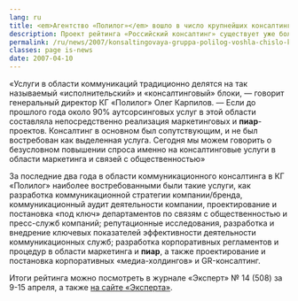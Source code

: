 ```yaml
---
lang: ru
title: <em>Агентство «Полилог»</em> вошло в число крупнейших консалтинговых групп России
description: Проект рейтинга «Российский консалтинг» существует уже более 10 лет, однако рынок консалтинга в области маркетинга и связей с общественностью рейтингуется всего второй год. Журнал «Эксперт» говорит о том, что это гибкий, не до конца сформировавшийся рынок, на котором сильно ощущается влияние среды и смена спроса. В частности, в 2006 году наметилась тенденция спроса на коммуникационный консалтинг.
permalink: /ru/news/2007/konsaltingovaya-gruppa-polilog-voshla-chislo-krupneyshih
classes: page is-news
date: 2007-04-10
---
```


«Услуги в области коммуникаций традиционно делятся на так называемый «исполнительский» и «консалтинговый» блоки, — говорит генеральный директор КГ «Полилог» Олег Карпилов. — Если до прошлого года около 90% аутсорсинговых услуг в этой области составляла непосредственно реализация маркетинговых и <strong>пиар</strong>-проектов. Консалтинг в основном был сопутствующим, и не был востребован как выделенная услуга. Сегодня мы можем говорить о безусловном повышении спроса именно на консалтинговые услуги в области маркетинга и связей с общественностью»

За последние два года в области коммуникационного консалтинга в КГ «Полилог» наиболее востребованными были такие услуги, как разработка коммуникационной стратегии компании/бренда, коммуникационный аудит деятельности компании, проектирование и постановка «под ключ» департаментов по связям с общественностью и пресс-служб компаний; репутационные исследования, разработка и внедрение ключевых показателей эффективности деятельности коммуникационных служб; разработка корпоративных регламентов и процедур в области маркетинга и <strong>пиар</strong>, а также проектирование и постановка корпоративных «медиа-холдингов» и GR-консалтинг.

Итоги рейтинга можно посмотреть в журнале «Эксперт» № 14 (508) за 9-15 апреля, а также <a href="https://www.raexpert.ru/ratings/consulting/2006/" target="_blank">на сайте «Эксперта»</a>.
